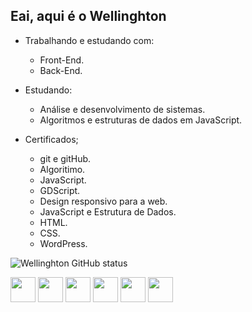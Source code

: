 ## Eai, aqui é o Wellinghton

- Trabalhando e estudando com:
  - Front-End.
  - Back-End.
  
- Estudando:
  
  - Análise e desenvolvimento de sistemas.
  - Algoritmos e estruturas de dados em JavaScript.

- Certificados;
  
  - git e gitHub.
  - Algoritimo.
  - JavaScript.
  - GDScript.
  - Design responsivo para a web.
  - JavaScript e Estrutura de Dados.
  - HTML.
  - CSS.
  - WordPress.
    
![Wellinghton GitHub status](https://github-readme-stats.vercel.app/api?username=kikeeufalo&show_icons=true&theme=dracula)

<div>
  <img width="40px" src="https://github.com/user-attachments/assets/d09bf1f7-3189-4279-9ec7-2f8d6272a6e4">
  <img width="40px" src="https://github.com/user-attachments/assets/94cb76ae-d8be-4cd2-bae2-904ead346450">
  <img width="40px" src="https://github.com/user-attachments/assets/d02353a8-9a9e-4c47-96eb-a2661b59116e">
  <img width="40px" src="https://github.com/user-attachments/assets/1eee316e-6c2b-4e62-9bd7-0eb11c3ea6f6"> 
  <img width="40px" src="https://github.com/user-attachments/assets/cb37b169-91ad-4c2d-b677-fa63a4fb9126">
  <img width="40px" src="https://cdn.icon-icons.com/icons2/3053/PNG/512/godot_macos_bigsur_icon_190137.png">
</div>

##
